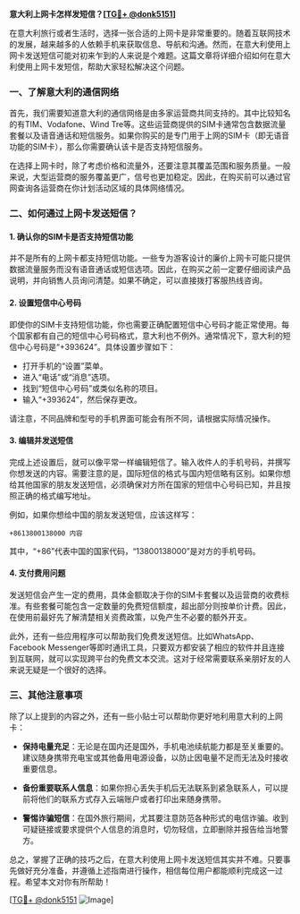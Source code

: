 **意大利上网卡怎样发短信？[[TG💪+ @donk5151](https://t.me/s/donk5151)]**

在意大利旅行或者生活时，选择一张合适的上网卡是非常重要的。随着互联网技术的发展，越来越多的人依赖手机来获取信息、导航和沟通。然而，在意大利使用上网卡发送短信可能对初来乍到的人来说是个难题。这篇文章将详细介绍如何在意大利使用上网卡发短信，帮助大家轻松解决这个问题。

### 一、了解意大利的通信网络

首先，我们需要知道意大利的通信网络是由多家运营商共同支持的。其中比较知名的有TIM、Vodafone、Wind Tre等。这些运营商提供的SIM卡通常包含数据流量套餐以及语音通话和短信服务。如果你购买的是专门用于上网的SIM卡（即无语音功能的SIM卡），那么你需要确认该卡是否支持短信服务。

在选择上网卡时，除了考虑价格和流量外，还要注意其覆盖范围和服务质量。一般来说，大型运营商的服务覆盖更广，信号也更加稳定。因此，在购买前可以通过官网查询各运营商在你计划活动区域的具体网络情况。

### 二、如何通过上网卡发送短信？

#### 1. 确认你的SIM卡是否支持短信功能

并不是所有的上网卡都支持短信功能。一些专为游客设计的廉价上网卡可能只提供数据流量服务而没有语音通话或短信选项。因此，在购买之前一定要仔细阅读产品说明，并向销售人员询问清楚。如果不确定，可以直接拨打客服热线咨询。

#### 2. 设置短信中心号码

即使你的SIM卡支持短信功能，你也需要正确配置短信中心号码才能正常使用。每个国家都有自己的短信中心号码格式，意大利也不例外。通常情况下，意大利的短信中心号码是“+393624”。具体设置步骤如下：

- 打开手机的“设置”菜单。
- 进入“电话”或“消息”选项。
- 找到“短信中心号码”或类似名称的项目。
- 输入“+393624”，然后保存更改。

请注意，不同品牌和型号的手机界面可能会有所不同，请根据实际情况操作。

#### 3. 编辑并发送短信

完成上述设置后，就可以像平常一样编辑短信了。输入收件人的手机号码，并撰写你想发送的内容。需要注意的是，国际短信的格式与国内短信略有区别。如果你想给其他国家的朋友发送短信，必须确保对方所在国家的短信中心号码已知，并且按照正确的格式编写地址。

例如，如果你想给中国的朋友发送短信，应该这样写：
```
+8613800138000 内容
```
其中，“+86”代表中国的国家代码，“13800138000”是对方的手机号码。

#### 4. 支付费用问题

发送短信会产生一定的费用，具体金额取决于你的SIM卡套餐以及运营商的收费标准。有些套餐可能包含一定数量的免费短信额度，超出部分则按单价计费。因此，在使用前最好先了解清楚相关资费政策，以免产生不必要的额外开支。

此外，还有一些应用程序可以帮助我们免费发送短信。比如WhatsApp、Facebook Messenger等即时通讯工具，只要双方都安装了相应的软件并且连接到互联网，就可以实现跨平台的免费文本交流。这对于经常需要联系亲朋好友的人来说无疑是一个很好的选择。

### 三、其他注意事项

除了以上提到的内容之外，还有一些小贴士可以帮助你更好地利用意大利的上网卡：

- **保持电量充足**：无论是在国内还是国外，手机电池续航能力都是至关重要的。建议随身携带充电宝或其他备用电源设备，以防止因电量不足而无法及时接收重要信息。
  
- **备份重要联系人信息**：如果你担心丢失手机后无法联系到紧急联系人，可以提前将他们的联系方式存入云端账户或者打印出来随身携带。

- **警惕诈骗短信**：在国外旅行期间，尤其要注意防范各种形式的电信诈骗。收到可疑链接或要求提供个人信息的消息时，切勿轻信，立即删除并报告给当地警方。

总之，掌握了正确的技巧之后，在意大利使用上网卡发送短信其实并不难。只要事先做好充分准备，并遵循上述指南进行操作，相信每位用户都能顺利完成这一过程。希望本文对你有所帮助！

[[TG💪+ @donk5151](https://t.me/s/donk5151) ![Image](https://i.postimg.cc/rwNCRYN7/Snipaste-2025-04-30-17-27-05.png)]